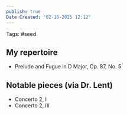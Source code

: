 ```yaml
---
publish: true
Date Created: "02-16-2025 12:12"
---
```

Tags: #seed 
## My repertoire
- Prelude and Fugue in D Major, Op. 87, No. 5

## Notable pieces (via Dr. Lent)
- Concerto 2, I
- Concerto 2, III